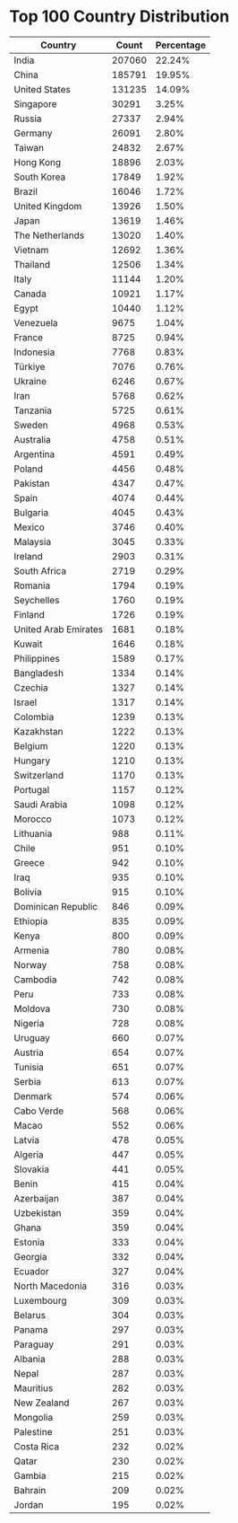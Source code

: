 # Top 100 Country Distribution
| Country | Count | Percentage |
|----|----|----|
| India | 207060 | 22.24% |
| China | 185791 | 19.95% |
| United States | 131235 | 14.09% |
| Singapore | 30291 | 3.25% |
| Russia | 27337 | 2.94% |
| Germany | 26091 | 2.80% |
| Taiwan | 24832 | 2.67% |
| Hong Kong | 18896 | 2.03% |
| South Korea | 17849 | 1.92% |
| Brazil | 16046 | 1.72% |
| United Kingdom | 13926 | 1.50% |
| Japan | 13619 | 1.46% |
| The Netherlands | 13020 | 1.40% |
| Vietnam | 12692 | 1.36% |
| Thailand | 12506 | 1.34% |
| Italy | 11144 | 1.20% |
| Canada | 10921 | 1.17% |
| Egypt | 10440 | 1.12% |
| Venezuela | 9675 | 1.04% |
| France | 8725 | 0.94% |
| Indonesia | 7768 | 0.83% |
| Türkiye | 7076 | 0.76% |
| Ukraine | 6246 | 0.67% |
| Iran | 5768 | 0.62% |
| Tanzania | 5725 | 0.61% |
| Sweden | 4968 | 0.53% |
| Australia | 4758 | 0.51% |
| Argentina | 4591 | 0.49% |
| Poland | 4456 | 0.48% |
| Pakistan | 4347 | 0.47% |
| Spain | 4074 | 0.44% |
| Bulgaria | 4045 | 0.43% |
| Mexico | 3746 | 0.40% |
| Malaysia | 3045 | 0.33% |
| Ireland | 2903 | 0.31% |
| South Africa | 2719 | 0.29% |
| Romania | 1794 | 0.19% |
| Seychelles | 1760 | 0.19% |
| Finland | 1726 | 0.19% |
| United Arab Emirates | 1681 | 0.18% |
| Kuwait | 1646 | 0.18% |
| Philippines | 1589 | 0.17% |
| Bangladesh | 1334 | 0.14% |
| Czechia | 1327 | 0.14% |
| Israel | 1317 | 0.14% |
| Colombia | 1239 | 0.13% |
| Kazakhstan | 1222 | 0.13% |
| Belgium | 1220 | 0.13% |
| Hungary | 1210 | 0.13% |
| Switzerland | 1170 | 0.13% |
| Portugal | 1157 | 0.12% |
| Saudi Arabia | 1098 | 0.12% |
| Morocco | 1073 | 0.12% |
| Lithuania | 988 | 0.11% |
| Chile | 951 | 0.10% |
| Greece | 942 | 0.10% |
| Iraq | 935 | 0.10% |
| Bolivia | 915 | 0.10% |
| Dominican Republic | 846 | 0.09% |
| Ethiopia | 835 | 0.09% |
| Kenya | 800 | 0.09% |
| Armenia | 780 | 0.08% |
| Norway | 758 | 0.08% |
| Cambodia | 742 | 0.08% |
| Peru | 733 | 0.08% |
| Moldova | 730 | 0.08% |
| Nigeria | 728 | 0.08% |
| Uruguay | 660 | 0.07% |
| Austria | 654 | 0.07% |
| Tunisia | 651 | 0.07% |
| Serbia | 613 | 0.07% |
| Denmark | 574 | 0.06% |
| Cabo Verde | 568 | 0.06% |
| Macao | 552 | 0.06% |
| Latvia | 478 | 0.05% |
| Algeria | 447 | 0.05% |
| Slovakia | 441 | 0.05% |
| Benin | 415 | 0.04% |
| Azerbaijan | 387 | 0.04% |
| Uzbekistan | 359 | 0.04% |
| Ghana | 359 | 0.04% |
| Estonia | 333 | 0.04% |
| Georgia | 332 | 0.04% |
| Ecuador | 327 | 0.04% |
| North Macedonia | 316 | 0.03% |
| Luxembourg | 309 | 0.03% |
| Belarus | 304 | 0.03% |
| Panama | 297 | 0.03% |
| Paraguay | 291 | 0.03% |
| Albania | 288 | 0.03% |
| Nepal | 287 | 0.03% |
| Mauritius | 282 | 0.03% |
| New Zealand | 267 | 0.03% |
| Mongolia | 259 | 0.03% |
| Palestine | 251 | 0.03% |
| Costa Rica | 232 | 0.02% |
| Qatar | 230 | 0.02% |
| Gambia | 215 | 0.02% |
| Bahrain | 209 | 0.02% |
| Jordan | 195 | 0.02% |
